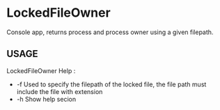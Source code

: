 # LockedFileOwner
Console app, returns process and process owner using a given filepath.

<h2>USAGE</h2>
LockedFileOwner Help :
<ul>
<li>-f   Used to specify the filepath of the locked file, the file path must include the file with extension</li>
<li>-h   Show help secion</li>
</ul>
